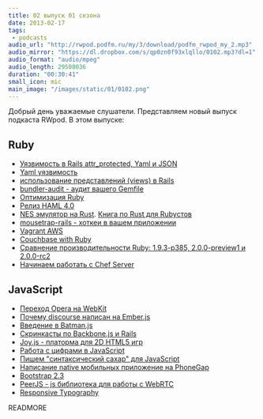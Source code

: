 ```yaml
---
title: 02 выпуск 01 сезона
date: 2013-02-17
tags:
 - podcasts
audio_url: "http://rwpod.podfm.ru/my/3/download/podfm_rwpod_my_2.mp3"
audio_mirror: "https://dl.dropbox.com/s/qp0zn0f93xlqllo/0102.mp3?dl=1"
audio_format: "audio/mpeg"
audio_length: 29508036
duration: "00:30:41"
small_icon: mic
main_image: "/images/static/01/0102.png"
---
```


Добрый день уважаемые слушатели. Представляем новый выпуск подкаста RWpod. В этом выпуске:

## Ruby

 - [Уязвимость в Rails attr_protected, Yaml и JSON](http://weblog.rubyonrails.org/2013/2/11/SEC-ANN-Rails-3-2-12-3-1-11-and-2-3-17-have-been-released/)
 - [Yaml уязвимость](http://tenderlovemaking.com/2013/02/06/yaml-f7u12.html)
 - [использование представлений (views) в Rails](http://blog.hashrocket.com/posts/sql-views-and-activerecord)
 - [bundler-audit - аудит вашего Gemfile](https://github.com/postmodern/bundler-audit)
 - [Оптимизация Ruby](http://blog.headius.com/2012/10/so-you-want-to-optimize-ruby.html)
 - [Релиз HAML 4.0](http://blog.haml.info/post/42998475354/haml-4-0-has-been-released)
 - [NES эмулятор на Rust](https://github.com/pcwalton/sprocketnes). [Книга по Rust для Rubyстов](http://www.rustforrubyists.com/)
 - [mousetrap-rails - хоткеи в вашем приложении](http://kugaevsky.github.com/mousetrap-rails/)
 - [Vagrant AWS](http://www.hashicorp.com/blog/preview-vagrant-aws.html)
 - [Couchbase with Ruby](http://blog.couchbase.com/using-couchbase-ruby-gem-eventmachine)
 - [Сравнение производительности Ruby: 1.9.3-p385, 2.0.0-preview1 и 2.0.0-rc2](http://igor-alexandrov.github.com/blog/2013/02/15/yet-another-ruby-shootout-round-2/)
 - [Начинаем работать с Chef Server](http://leopard.in.ua/2013/02/17/chef-server-getting-started-part-1/)

## JavaScript

 - [Переход Opera на WebKit](http://www.opera.com/press/releases/2013/02/13/)
 - [Почему discourse написан на Ember.js](http://eviltrout.com/2013/02/10/why-discourse-uses-emberjs.html)
 - [Введение в Batman.js](http://jster.net/blog/batman-js-mvc-for-superheroes)
 - [Скринкасты по Backbone.js и Rails](http://www.backbonerails.com/)
 - [Joy.js - платорма для 2D HTML5 игр](http://joyjs.org/demo/platformer-prototype.html)
 - [Работа с цифрами в JavaScript](http://jspro.com/raw-javascript/fun-with-javascript-numbers/)
 - [Пишем "синтаксический сахар" для JavaScript](http://blog.carbonfive.com/2013/02/12/sweeter-javascript-defining-properties-to-add-syntactic-sugar/)
 - [Написание native мобильных приложение на PhoneGap](http://blog.guillermowinkler.com/blog/2013/02/10/can-you-make-a-native-app-using-phonegap/)
 - [Bootstrap 2.3](http://habrahabr.ru/post/168959/)
 - [PeerJS - js библиотека для работы с WebRTC](http://badassjs.com/post/43090030238/peerjs-a-peer-to-peer-networking-library-in-javascript)
 - [Responsive Typography](http://webdesign.maratz.com/lab/responsivetypography/realtime/)


READMORE
